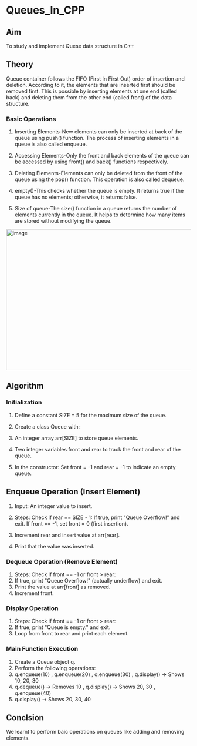 # Queues_In_CPP
## Aim
To study and implement Quese data structure in C++
## Theory
Queue container follows the FIFO (First In First Out) order of insertion and deletion. According to it, the elements that are inserted first should be removed first. This is possible by inserting elements at one end (called back) and deleting them from the other end (called front) of the data structure.

### Basic Operations
1. Inserting Elements-New elements can only be inserted at back of the queue using push() function. The process of inserting elements in a queue is also called enqueue.

2. Accessing Elements-Only the front and back elements of the queue can be accessed by using front() and back() functions respectively.

3. Deleting Elements-Elements can only be deleted from the front of the queue using the pop() function. This operation is also called dequeue.

4. empty()-This checks whether the queue is empty. It returns true if the queue has no elements; otherwise, it returns false.

5. Size of queue-The size() function in a queue returns the number of elements currently in the queue. It helps to determine how many items are stored without modifying the queue.


<img width="1082" height="384" alt="image" src="https://github.com/user-attachments/assets/c79e89d3-075e-44ba-b31e-31c950acf859" />


## Algorithm
### Initialization
1. Define a constant SIZE = 5 for the maximum size of the queue.

2. Create a class Queue with:

3. An integer array arr[SIZE] to store queue elements.

4. Two integer variables front and rear to track the front and rear of the queue.

5. In the constructor: Set front = -1 and rear = -1 to indicate an empty queue.
## Enqueue Operation (Insert Element)
1. Input: An integer value to insert.

2. Steps: Check if rear == SIZE - 1: If true, print "Queue Overflow!" and exit. If front == -1, set front = 0 (first insertion).

3. Increment rear and insert value at arr[rear].

4. Print that the value was inserted.
### Dequeue Operation (Remove Element)
1. Steps: Check if front == -1 or front > rear:
2. If true, print "Queue Overflow!" (actually underflow) and exit.
3. Print the value at arr[front] as removed.
4. Increment front.
### Display Operation
1. Steps: Check if front == -1 or front > rear:
2. If true, print "Queue is empty." and exit.
3. Loop from front to rear and print each element.
### Main Function Execution
1. Create a Queue object q.
2. Perform the following operations:
3. q.enqueue(10) , q.enqueue(20) , q.enqueue(30) , q.display() → Shows 10, 20, 30
4. q.dequeue() → Removes 10 , q.display() → Shows 20, 30 , q.enqueue(40)
5. q.display() → Shows 20, 30, 40
## Conclsion
We learnt to perform baic operations on queues like adding and removing elements.
